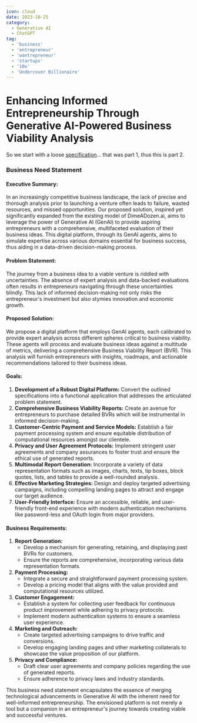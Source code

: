 ```yaml
---
icon: cloud
date: 2023-10-25
category:
  - Generative AI
  - ChatGPT
tag:
  - 'business'
  - 'entrepreneur'
  - 'wantrepreneur'
  - 'startups'
  - '10x'
  - 'Undercover Billionaire'
---
```

# Enhancing Informed Entrepreneurship Through Generative AI-Powered Business Viability Analysis

So we start with a loose [specification](./fun-with-gen-ai)... that was part 1, thus this is part 2.

### Business Need Statement


#### Executive Summary:

In an increasingly competitive business landscape, the lack of precise and thorough analysis prior to launching a venture often leads to failure, wasted resources, and missed opportunities. Our proposed solution, inspired yet significantly expanded from the existing model of DimeADozen.ai, aims to leverage the power of Generative AI (GenAI) to provide aspiring entrepreneurs with a comprehensive, multifaceted evaluation of their business ideas. This digital platform, through its GenAI agents, aims to simulate expertise across various domains essential for business success, thus aiding in a data-driven decision-making process.

#### Problem Statement:

The journey from a business idea to a viable venture is riddled with uncertainties. The absence of expert analysis and data-backed evaluations often results in entrepreneurs navigating through these uncertainties blindly. This lack of informed decision-making not only risks the entrepreneur's investment but also stymies innovation and economic growth.

#### Proposed Solution:

We propose a digital platform that employs GenAI agents, each calibrated to provide expert analysis across different spheres critical to business viability. These agents will process and evaluate business ideas against a multitude of metrics, delivering a comprehensive Business Viability Report (BVR). This analysis will furnish entrepreneurs with insights, roadmaps, and actionable recommendations tailored to their business ideas.

#### Goals:

1. **Development of a Robust Digital Platform:** Convert the outlined specifications into a functional application that addresses the articulated problem statement.
2. **Comprehensive Business Viability Reports:** Create an avenue for entrepreneurs to purchase detailed BVRs which will be instrumental in informed decision-making.
3. **Customer-Centric Payment and Service Models:** Establish a fair payment processing system and ensure equitable distribution of computational resources amongst our clientele.
4. **Privacy and User Agreement Protocols:** Implement stringent user agreements and company assurances to foster trust and ensure the ethical use of generated reports.
5. **Multimodal Report Generation:** Incorporate a variety of data representation formats such as images, charts, texts, tip boxes, block quotes, lists, and tables to provide a well-rounded analysis.
6. **Effective Marketing Strategies:** Design and deploy targeted advertising campaigns, including compelling landing pages to attract and engage our target audience.
7. **User-Friendly Interface:** Ensure an accessible, reliable, and user-friendly front-end experience with modern authentication mechanisms like password-less and OAuth login from major providers.

#### Business Requirements:

1. **Report Generation:** 
    - Develop a mechanism for generating, retaining, and displaying past BVRs for customers.
    - Ensure the reports are comprehensive, incorporating various data representation formats.
2. **Payment Processing:** 
    - Integrate a secure and straightforward payment processing system.
    - Develop a pricing model that aligns with the value provided and computational resources utilized.
3. **Customer Engagement:** 
    - Establish a system for collecting user feedback for continuous product improvement while adhering to privacy protocols.
    - Implement modern authentication systems to ensure a seamless user experience.
4. **Marketing and Outreach:** 
    - Create targeted advertising campaigns to drive traffic and conversions.
    - Develop engaging landing pages and other marketing collaterals to showcase the value proposition of our platform.
5. **Privacy and Compliance:** 
    - Draft clear user agreements and company policies regarding the use of generated reports.
    - Ensure adherence to privacy laws and industry standards.

This business need statement encapsulates the essence of merging technological advancements in Generative AI with the inherent need for well-informed entrepreneurship. The envisioned platform is not merely a tool but a companion in an entrepreneur's journey towards creating viable and successful ventures.